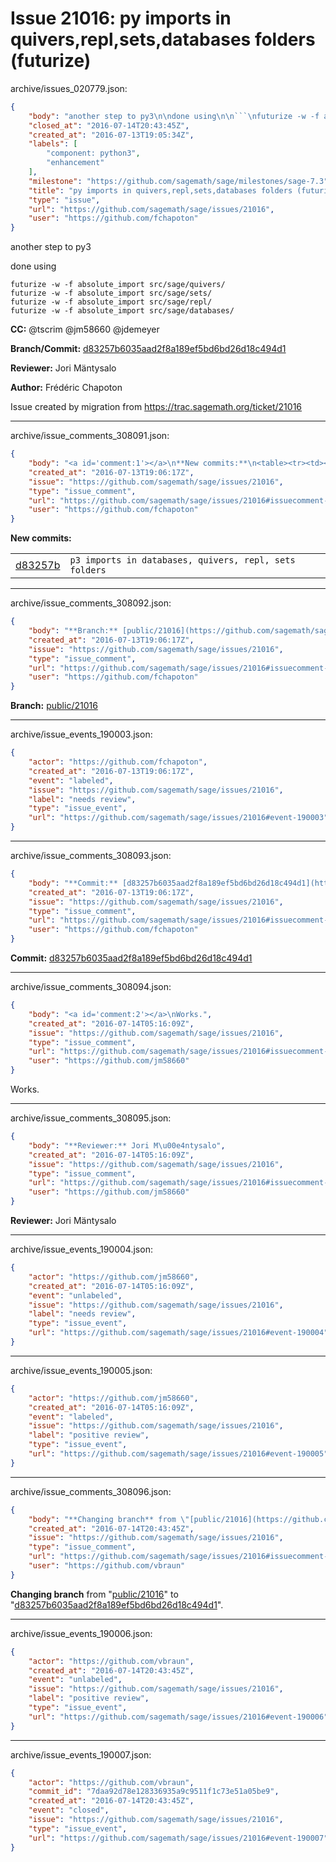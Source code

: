 # Issue 21016: py imports in quivers,repl,sets,databases folders (futurize)

archive/issues_020779.json:
```json
{
    "body": "another step to py3\n\ndone using\n\n```\nfuturize -w -f absolute_import src/sage/quivers/\nfuturize -w -f absolute_import src/sage/sets/\nfuturize -w -f absolute_import src/sage/repl/\nfuturize -w -f absolute_import src/sage/databases/\n```\n\n**CC:**  @tscrim @jm58660 @jdemeyer\n\n**Branch/Commit:** [d83257b6035aad2f8a189ef5bd6bd26d18c494d1](https://github.com/sagemath/sagetrac-mirror/commit/d83257b6035aad2f8a189ef5bd6bd26d18c494d1)\n\n**Reviewer:** Jori M\u00e4ntysalo\n\n**Author:** Fr\u00e9d\u00e9ric Chapoton\n\nIssue created by migration from https://trac.sagemath.org/ticket/21016\n\n",
    "closed_at": "2016-07-14T20:43:45Z",
    "created_at": "2016-07-13T19:05:34Z",
    "labels": [
        "component: python3",
        "enhancement"
    ],
    "milestone": "https://github.com/sagemath/sage/milestones/sage-7.3",
    "title": "py imports in quivers,repl,sets,databases folders (futurize)",
    "type": "issue",
    "url": "https://github.com/sagemath/sage/issues/21016",
    "user": "https://github.com/fchapoton"
}
```
another step to py3

done using

```
futurize -w -f absolute_import src/sage/quivers/
futurize -w -f absolute_import src/sage/sets/
futurize -w -f absolute_import src/sage/repl/
futurize -w -f absolute_import src/sage/databases/
```

**CC:**  @tscrim @jm58660 @jdemeyer

**Branch/Commit:** [d83257b6035aad2f8a189ef5bd6bd26d18c494d1](https://github.com/sagemath/sagetrac-mirror/commit/d83257b6035aad2f8a189ef5bd6bd26d18c494d1)

**Reviewer:** Jori Mäntysalo

**Author:** Frédéric Chapoton

Issue created by migration from https://trac.sagemath.org/ticket/21016





---

archive/issue_comments_308091.json:
```json
{
    "body": "<a id='comment:1'></a>\n**New commits:**\n<table><tr><td><a href=\"https://github.com/sagemath/sagetrac-mirror/commit/d83257b6035aad2f8a189ef5bd6bd26d18c494d1\">d83257b</a></td><td><code>p3 imports in databases, quivers, repl, sets folders</code></td></tr></table>\n",
    "created_at": "2016-07-13T19:06:17Z",
    "issue": "https://github.com/sagemath/sage/issues/21016",
    "type": "issue_comment",
    "url": "https://github.com/sagemath/sage/issues/21016#issuecomment-308091",
    "user": "https://github.com/fchapoton"
}
```

<a id='comment:1'></a>
**New commits:**
<table><tr><td><a href="https://github.com/sagemath/sagetrac-mirror/commit/d83257b6035aad2f8a189ef5bd6bd26d18c494d1">d83257b</a></td><td><code>p3 imports in databases, quivers, repl, sets folders</code></td></tr></table>




---

archive/issue_comments_308092.json:
```json
{
    "body": "**Branch:** [public/21016](https://github.com/sagemath/sagetrac-mirror/tree/public/21016)",
    "created_at": "2016-07-13T19:06:17Z",
    "issue": "https://github.com/sagemath/sage/issues/21016",
    "type": "issue_comment",
    "url": "https://github.com/sagemath/sage/issues/21016#issuecomment-308092",
    "user": "https://github.com/fchapoton"
}
```

**Branch:** [public/21016](https://github.com/sagemath/sagetrac-mirror/tree/public/21016)



---

archive/issue_events_190003.json:
```json
{
    "actor": "https://github.com/fchapoton",
    "created_at": "2016-07-13T19:06:17Z",
    "event": "labeled",
    "issue": "https://github.com/sagemath/sage/issues/21016",
    "label": "needs review",
    "type": "issue_event",
    "url": "https://github.com/sagemath/sage/issues/21016#event-190003"
}
```



---

archive/issue_comments_308093.json:
```json
{
    "body": "**Commit:** [d83257b6035aad2f8a189ef5bd6bd26d18c494d1](https://github.com/sagemath/sagetrac-mirror/commit/d83257b6035aad2f8a189ef5bd6bd26d18c494d1)",
    "created_at": "2016-07-13T19:06:17Z",
    "issue": "https://github.com/sagemath/sage/issues/21016",
    "type": "issue_comment",
    "url": "https://github.com/sagemath/sage/issues/21016#issuecomment-308093",
    "user": "https://github.com/fchapoton"
}
```

**Commit:** [d83257b6035aad2f8a189ef5bd6bd26d18c494d1](https://github.com/sagemath/sagetrac-mirror/commit/d83257b6035aad2f8a189ef5bd6bd26d18c494d1)



---

archive/issue_comments_308094.json:
```json
{
    "body": "<a id='comment:2'></a>\nWorks.",
    "created_at": "2016-07-14T05:16:09Z",
    "issue": "https://github.com/sagemath/sage/issues/21016",
    "type": "issue_comment",
    "url": "https://github.com/sagemath/sage/issues/21016#issuecomment-308094",
    "user": "https://github.com/jm58660"
}
```

<a id='comment:2'></a>
Works.



---

archive/issue_comments_308095.json:
```json
{
    "body": "**Reviewer:** Jori M\u00e4ntysalo",
    "created_at": "2016-07-14T05:16:09Z",
    "issue": "https://github.com/sagemath/sage/issues/21016",
    "type": "issue_comment",
    "url": "https://github.com/sagemath/sage/issues/21016#issuecomment-308095",
    "user": "https://github.com/jm58660"
}
```

**Reviewer:** Jori Mäntysalo



---

archive/issue_events_190004.json:
```json
{
    "actor": "https://github.com/jm58660",
    "created_at": "2016-07-14T05:16:09Z",
    "event": "unlabeled",
    "issue": "https://github.com/sagemath/sage/issues/21016",
    "label": "needs review",
    "type": "issue_event",
    "url": "https://github.com/sagemath/sage/issues/21016#event-190004"
}
```



---

archive/issue_events_190005.json:
```json
{
    "actor": "https://github.com/jm58660",
    "created_at": "2016-07-14T05:16:09Z",
    "event": "labeled",
    "issue": "https://github.com/sagemath/sage/issues/21016",
    "label": "positive review",
    "type": "issue_event",
    "url": "https://github.com/sagemath/sage/issues/21016#event-190005"
}
```



---

archive/issue_comments_308096.json:
```json
{
    "body": "**Changing branch** from \"[public/21016](https://github.com/sagemath/sagetrac-mirror/tree/public/21016)\" to \"[d83257b6035aad2f8a189ef5bd6bd26d18c494d1](https://github.com/sagemath/sagetrac-mirror/commit/d83257b6035aad2f8a189ef5bd6bd26d18c494d1)\".",
    "created_at": "2016-07-14T20:43:45Z",
    "issue": "https://github.com/sagemath/sage/issues/21016",
    "type": "issue_comment",
    "url": "https://github.com/sagemath/sage/issues/21016#issuecomment-308096",
    "user": "https://github.com/vbraun"
}
```

**Changing branch** from "[public/21016](https://github.com/sagemath/sagetrac-mirror/tree/public/21016)" to "[d83257b6035aad2f8a189ef5bd6bd26d18c494d1](https://github.com/sagemath/sagetrac-mirror/commit/d83257b6035aad2f8a189ef5bd6bd26d18c494d1)".



---

archive/issue_events_190006.json:
```json
{
    "actor": "https://github.com/vbraun",
    "created_at": "2016-07-14T20:43:45Z",
    "event": "unlabeled",
    "issue": "https://github.com/sagemath/sage/issues/21016",
    "label": "positive review",
    "type": "issue_event",
    "url": "https://github.com/sagemath/sage/issues/21016#event-190006"
}
```



---

archive/issue_events_190007.json:
```json
{
    "actor": "https://github.com/vbraun",
    "commit_id": "7daa92d78e128336935a9c9511f1c73e51a05be9",
    "created_at": "2016-07-14T20:43:45Z",
    "event": "closed",
    "issue": "https://github.com/sagemath/sage/issues/21016",
    "type": "issue_event",
    "url": "https://github.com/sagemath/sage/issues/21016#event-190007"
}
```
